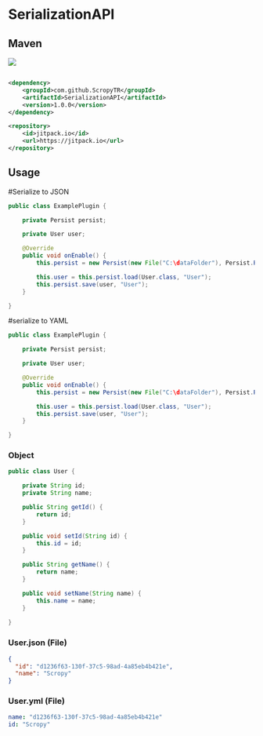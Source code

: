# SerializationAPI

## Maven

[![](https://jitpack.io/v/ScropyTR/SerializationAPI.svg)](https://jitpack.io/#ScropyTR/SerializationAPI)

```pom.xml

<dependency>
    <groupId>com.github.ScropyTR</groupId>
    <artifactId>SerializationAPI</artifactId>
    <version>1.0.0</version>
</dependency>

<repository>
    <id>jitpack.io</id>
    <url>https://jitpack.io</url>
</repository>
```

## Usage

#Serialize to JSON
``` java
public class ExamplePlugin {

    private Persist persist;

    private User user;

    @Override
    public void onEnable() {
        this.persist = new Persist(new File("C:\dataFolder"), Persist.PersistyType.JSON);

        this.user = this.persist.load(User.class, "User");
        this.persist.save(user, "User");
    }

}
```

#serialize to YAML
``` java
public class ExamplePlugin {

    private Persist persist;

    private User user;

    @Override
    public void onEnable() {
        this.persist = new Persist(new File("C:\dataFolder"), Persist.PersistyType.YAML);

        this.user = this.persist.load(User.class, "User");
        this.persist.save(user, "User");
    }

}
```

### Object

``` java
public class User {

    private String id;
    private String name;

    public String getId() {
        return id;
    }

    public void setId(String id) {
        this.id = id;
    }

    public String getName() {
        return name;
    }

    public void setName(String name) {
        this.name = name;
    }
   
}

```


### User.json (File)

``` json
{
  "id": "d1236f63-130f-37c5-98ad-4a85eb4b421e",
  "name": "Scropy"
}

```

### User.yml (File)
``` yml
name: "d1236f63-130f-37c5-98ad-4a85eb4b421e"
id: "Scropy"

```
